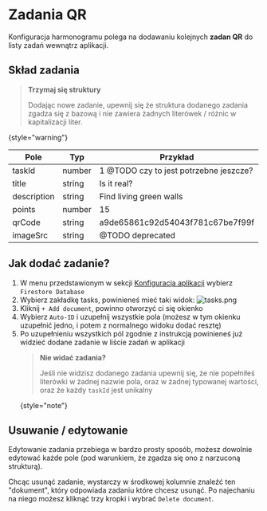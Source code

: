 # Zadania QR

Konfiguracja harmonogramu polega na dodawaniu kolejnych **zadan QR** do listy zadań wewnątrz aplikacji.

## Skład zadania

> **Trzymaj się struktury**
>
> Dodając nowe zadanie, upewnij się że struktura dodanego zadania zgadza się z bazową i nie zawiera żadnych literówek / różnic w kapitalizacji liter.
>
{style="warning"}

| Pole        | Typ    | Przykład                               |
|-------------|--------|----------------------------------------|
| taskId      | number | 1 @TODO czy to jest potrzebne jeszcze? |
| title       | string | Is it real?                            |
| description | string | Find living green walls                |
| points      | number | 15                                     |
| qrCode      | string | a9de65861c92d54043f781c67be7f99f       |
| imageSrc    | string | @TODO deprecated                       |



## Jak dodać zadanie?

1. W menu przedstawionym w sekcji [Konfiguracja aplikacji](Konfiguracja-aplikacji.md#nawigacja-po-platformie-firebase) wybierz `Firestore Database`
2. Wybierz zakładkę tasks, powinieneś mieć taki widok:
   ![tasks.png](tasks.png)
3. Kliknij `+ Add document`, powinno otworzyć ci się okienko
4. Wybierz `Auto-ID` i uzupełnij wszystkie pola (możesz w tym okienku uzupełnić jedno, i potem z normalnego widoku dodać resztę)
5. Po uzupełnieniu wszystkich pól zgodnie z instrukcją powinieneś już widzieć dodane zadanie w liście zadań w aplikacji
   > **Nie widać zadania?**
   >
   > Jeśli nie widzisz dodanego zadania upewnij się, że nie popełniłeś literówki w żadnej nazwie pola, oraz w żadnej typowanej wartości, oraz że każdy `taskId` jest unikalny
   >
   {style="note"}



## Usuwanie / edytowanie

Edytowanie zadania przebiega w bardzo prosty sposób, możesz dowolnie edytować każde pole (pod warunkiem, że zgadza się ono z narzuconą strukturą).

Chcąc usunąć zadanie, wystarczy w środkowej kolumnie znaleźć ten "dokument", który odpowiada zadaniu które chcesz usunąć. Po najechaniu na niego możesz kliknąć trzy kropki i wybrać `Delete document`. 